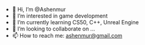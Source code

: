 - 👋 Hi, I’m @Ashenmur
- 👀 I’m interested in game development
- 🌱 I’m currently learning CS50, C++, Unreal Engine
- 💞️ I’m looking to collaborate on ...
- 📫 How to reach me: ashenmur@gmail.com

<!---
Ashenmur/Ashenmur is a ✨ special ✨ repository because its `README.md` (this file) appears on your GitHub profile.
You can click the Preview link to take a look at your changes.
--->
